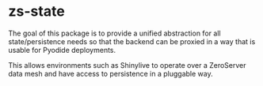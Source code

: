 # zs-state


The goal of this package is to provide a unified abstraction for all state/persistence needs so that the backend can be proxied in a way that is usable for Pyodide deployments.

This allows environments such as Shinylive to operate over a ZeroServer data mesh and have access to persistence in a pluggable way.
